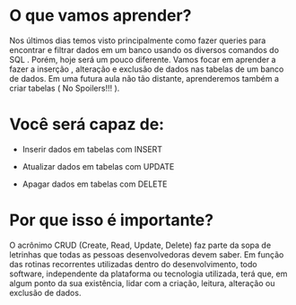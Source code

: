 # O que vamos aprender?
Nos últimos dias temos visto principalmente como fazer queries para encontrar e filtrar dados em um banco usando os diversos comandos do SQL . Porém, hoje será um pouco diferente. Vamos focar em aprender a fazer a inserção , alteração e exclusão de dados nas tabelas de um banco de dados. Em uma futura aula não tão distante, aprenderemos também a criar tabelas ( No Spoilers!!! ).

# Você será capaz de:
- Inserir dados em tabelas com INSERT

- Atualizar dados em tabelas com UPDATE

- Apagar dados em tabelas com DELETE

# Por que isso é importante?
O acrônimo CRUD (Create, Read, Update, Delete) faz parte da sopa de letrinhas que todas as pessoas desenvolvedoras devem saber. Em função das rotinas recorrentes utilizadas dentro do desenvolvimento, todo software, independente da plataforma ou tecnologia utilizada, terá que, em algum ponto da sua existência, lidar com a criação, leitura, alteração ou exclusão de dados.